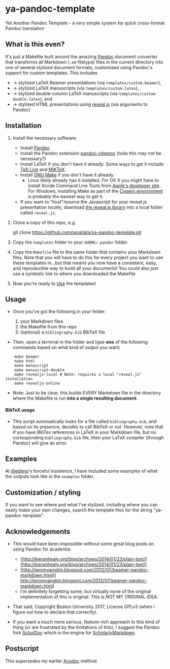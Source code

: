# ya-pandoc-template
Yet Another Pandoc Template - a very simple system for quick cross-format Pandoc translation

## What is this even?

It's just a Makefile built around the amazing [Pandoc](http://pandoc.org/)
document converter that transforms all Markdown (`.md` filetype) files in the
current directory into one of several *stylized* document formats, customized
using Pandoc's support for custom templates. This includes

- -> stylized LaTeX Beamer presentations (via `templates/custom.beamer`),
- -> stylized LaTeX manuscripts (via `templates/custom.latex`),
- -> stylized double-column LaTeX manuscripts (via
  `templates/custom-double.latex`), and
- -> stylized HTML presentations using
  [reveal.js](https://github.com/hakimel/reveal.js) (via arguments to Pandoc)

## Installation

1. Install the necessary software:
    - Install [Pandoc](http://pandoc.org/)
    - Install the Pandoc extension
      [pandoc-citeproc](https://github.com/jgm/pandoc-citeproc) (todo this
      may not be necessary?)
    - Install LaTeX if you don't have it already. Some ways to get it include
      [TeX Live](https://www.tug.org/texlive/) and
      [MiKTeX](https://miktex.org/).
    - Install [GNU Make](https://www.gnu.org/software/make/) if you don't
      have it already.
         - Linux likely already has it installed. For OS X you might have to
           install Xcode Command Line Tools from [Apple's developer
           site](https://developer.apple.com/downloads). For Windows,
           installing Make as part of the [Cygwin
           environment](https://www.cygwin.com/) is probably the easiest way
           to get it.
    - If you want to "host"/source the Javascript for your reveal.js presentation
      locally, download [the reveal.js
      library](https://github.com/hakimel/reveal.js/) into a local folder
      called `reveal.js`.

2. Clone a copy of this repo, e.g.

    git clone https://github.com/asoplata/ya-pandoc-template.git

3. Copy the `templates` folder to your `$HOME/.pandoc` folder.

4. Copy the `Makefile` file to the same folder that contains your Markdown
   files. Note that you will have to do this for every project you want to use
   these templates in...but that means you now have a consistent, easy, and
   reproducible way to build all your documents! You could also just use a
   symbolic link to where you downloaded the Makefile

5. Now you're ready to [Use](#Usage) the templates!

## Usage

- Once you've got the following in your folder:
    1. your Markdown files
    2. the Makefile from this repo
    3. (optional) a `bibliography.bib` BibTeX file

- Then, open a terminal in the folder and type **one** of the following commands
  based on what kind of output you want:

```{bash}
    make beamer
    make html
    make manuscript
    make manuscript-double
    make revealjs-local # Note: requires a local "reveal.js" installation
    make revealjs-online
```

- Note: Just to be clear, this builds EVERY Markdown file in the directory where the
  Makefile is run **into a single resulting document**.

#### BibTeX usage

- This script automatically looks for a file called `bibliography.bib`, and
  based on its presence, decides to call BibTeX or not. However, note that if
  you have BibTex references in LaTeX in your Markdown file, but no
  corresponding `bibliography.bib` file, then your LaTeX compiler (through
  Pandoc) will give an error.

## Examples

At [@edeno](https://github.com/edeno)'s forceful insistence, I have included
some examples of what the outputs look like in the `examples` folder.

## Customization / styling

If you want to see where and what I've stylized, including where you can easily
make your own changes, search the template files for the string
"ya-pandoc-template".

## Acknowledgements

- This would have been impossible without some great blog posts on using Pandoc
  for academia:
    - [http://kieranhealy.org/blog/archives/2014/01/23/plain-text/](http://kieranhealy.org/blog/archives/2014/01/23/plain-text/)
    - [http://jeromyanglim.blogspot.com/2012/07/beamer-pandoc-markdown.html](
http://jeromyanglim.blogspot.com/2012/07/beamer-pandoc-markdown.html)
    - I'm definitely forgetting some, but virtually none of the original
      implementation of this is original. This is NOT MY ORIGINAL IDEA.

- That said, Copyright Boston University 2017, License GPLv3 (when I figure out
  how to declare that correctly).

- If you want a much more serious, feature-rich approach to this kind of thing
  (or are frustrated by the limitations of this), I suggest the Pandoc fork
  [ScholDoc](https://github.com/timtylin/scholdoc) which is the engine for
  [ScholarlyMarkdown](http://scholarlymarkdown.com/).

## Postscript

This supersedes my earlier [Acadoc](https://github.com/asoplata/acadoc) method.
